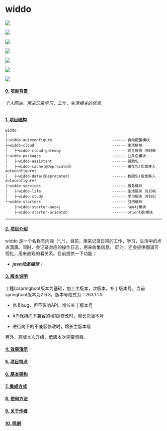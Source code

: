 # widdo

[![](https://img.shields.io/github/languages/code-size/OnlyXYL/widdo)]()

[![](https://img.shields.io/github/commit-activity/w/OnlyXYL/widdo)](https://github.com/OnlyXYL)

[![](https://img.shields.io/github/commit-status/OnlyXYL/widdo/263.1.1.x/f8bf0bf)]()

[![](https://img.shields.io/github/v/release/OnlyXYl/widdo?display_name=tag&include_prereleases)]()

[![](https://img.shields.io/github/v/tag/OnlyXYL/widdo)]() 

[![](https://img.shields.io/bitbucket/issues/OnlyXYL/widdo)]()

[![](https://img.shields.io/github/issues-closed/OnlyXYL/widdo)]()

#### [0. 项目背景]()
###### 个人网站。用来记录学习，工作，生活相关的信息

#### [1. 项目结构]()

```
widdo
│
├─widdo-autoconfigure                           ------ 自动配置模块
├─widdo-cloud                                   ------ 生活模块
│   ├─widdo-cloud-gateway                       ------ 网关模块（9000）
├─widdo-packages                                ------ 公共包模块
│   ├─widdo-assistant                           ------ 辅助包
│   ├─widdo-cache(@Deprecated)                  ------ 缓存包(后面移入autoconfigure)
│   ├─widdo-data(@Deprecated)                   ------ 数据包(后面移入autoconfigure)
├─widdo-services                                ------ 服务模块
│   ├─widdo-life                                ------ 生活服务（9100）
│   ├─widdo-study                               ------ 学习服务（9101）
└─widdo-starters                                ------ 引用模块
    ├─widdo-starter-neo4j                       ------ neo4j模块
    ├─widdo-starter-orientdb                    ------ orientdb模块

```
---

#### [2. 项目介绍]()

widdo 是一个名称有内涵（^_^）。目前，用来记录日常的工作，学习，生活中的点点滴滴。同时，会记录对应的操作日志，用来收集信息。
同时，还会提供图谱可视化，用来直观的看关系。目前提供一下功能：

* ***java动态编译：***

#### [3. 版本说明]()
工程以springboot版本为基础，加上主版本，次版本，补丁版本号。当前springboot版本为2.6.3。版本号格式为：263.1.1.0

  - 修复bug，但不影响API，增长补丁版本号
 
  - API保持向下兼容的增加/修改时，增长次版本号
  
  - 进行向下的不兼容修改时，增长主版本号
  
另外，高版本次升级，低版本次需要清零。



#### [4. 效果演示]()
#### [5. 项目特点]()
#### [6. 基本架构]()
#### [7. 集成方式]()
#### [8. 使用方法]()
#### [9. 关于作者]()
#### [10. 鸣谢]()

